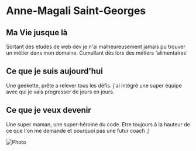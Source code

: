 # Anne-Magali Saint-Georges

## Ma Vie jusque là

Sortant des etudes de web dev je n'ai malheureusement jamais pu trouver un métier dans mon domaine. Cumullant dès lors des métiers 'alimentaires'

## Ce que je suis aujourd'hui

Une geekette, prête a relever tous les défis. j'ai intégré une super équipe avec qui je vais progresser de jours en jours.

## Ce que je veux devenir

Une super maman, une super-héroine du code. Etre toujours à la hauteur de ce que l'on me demande et pourquoi pas une futur coach ;)

![Photo](https://cdn.pixabay.com/photo/2018/02/16/10/52/beverage-3157395_960_720.jpg "photo")



